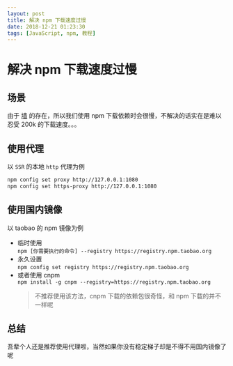 ```yaml
---
layout: post
title: 解决 npm 下载速度过慢
date: 2018-12-21 01:23:30
tags: [JavaScript, npm, 教程]
---
```


# 解决 npm 下载速度过慢

## 场景

由于 [墙](https://zh.wikipedia.org/wiki/%E9%98%B2%E7%81%AB%E9%95%BF%E5%9F%8E) 的存在，所以我们使用 npm 下载依赖时会很慢，不解决的话实在是难以忍受 200k 的下载速度。。。

## 使用代理

以 `SSR` 的本地 `http` 代理为例

```sh
npm config set proxy http://127.0.0.1:1080
npm config set https-proxy http://127.0.0.1:1080
```

## 使用国内镜像

以 taobao 的 npm 镜像为例

- 临时使用  
  `npm [你需要执行的命令] --registry https://registry.npm.taobao.org`
- 永久设置  
  `npm config set registry https://registry.npm.taobao.org`
- 或者使用 cnpm  
  `npm install -g cnpm --registry=https://registry.npm.taobao.org`
  > 不推荐使用该方法，cnpm 下载的依赖包很奇怪，和 npm 下载的并不一样呢

## 总结

吾辈个人还是推荐使用代理啦，当然如果你没有稳定梯子却是不得不用国内镜像了呢

